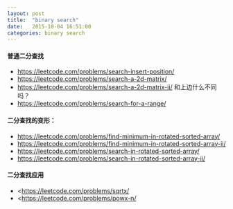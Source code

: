 ```yaml
---
layout: post
title:  "binary search"
date:   2015-10-04 16:51:00
categories: binary search
---
```


#### 普通二分查找

- <https://leetcode.com/problems/search-insert-position/>
- <https://leetcode.com/problems/search-a-2d-matrix/>
- <https://leetcode.com/problems/search-a-2d-matrix-ii/> 和上边什么不同吗？
- <https://leetcode.com/problems/search-for-a-range/>

#### 二分查找的变形：

- <https://leetcode.com/problems/find-minimum-in-rotated-sorted-array/>
- <https://leetcode.com/problems/find-minimum-in-rotated-sorted-array-ii/>
- <https://leetcode.com/problems/search-in-rotated-sorted-array/>
- <https://leetcode.com/problems/search-in-rotated-sorted-array-ii/>

#### 二分查找应用

- <https://leetcode.com/problems/sqrtx/
- <https://leetcode.com/problems/powx-n/



